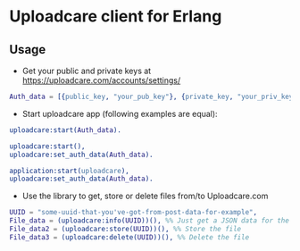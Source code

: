 # Uploadcare client for Erlang

## Usage
- Get your public and private keys at https://uploadcare.com/accounts/settings/

```erlang
Auth_data = [{public_key, "your_pub_key"}, {private_key, "your_priv_key"}].
```

- Start uploadcare app (following examples are equal):

```erlang
uploadcare:start(Auth_data).
```

```erlang
uploadcare:start(),
uploadcare:set_auth_data(Auth_data).
```

```erlang
application:start(uploadcare),
uploadcare:set_auth_data(Auth_data).
```

- Use the library to get, store or delete files from/to Uploadcare.com

```erlang
UUID = "some-uuid-that-you've-got-from-post-data-for-example",
File_data = (uploadcare:info(UUID))(), %% Just get a JSON data for the file
File_data2 = (uploadcare:store(UUID))(), %% Store the file
File_data3 = (uploadcare:delete(UUID))(), %% Delete the file
```
